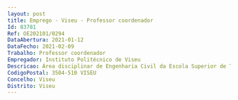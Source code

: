 ```yaml
--- 
layout: post
title: Emprego - Viseu - Professor coordenador
Id: 83781
Ref: OE202101/0294
DataAbertura: 2021-01-12
DataFecho: 2021-02-09
Trabalho: Professor coordenador
Empregador: Instituto Politécnico de Viseu
Descricao: Área disciplinar de Engenharia Civil da Escola Superior de Tecnologia e Gestão de Viseu.
CodigoPostal: 3504-510 VISEU
Concelho: Viseu
Distrito: Viseu
--- 
```

